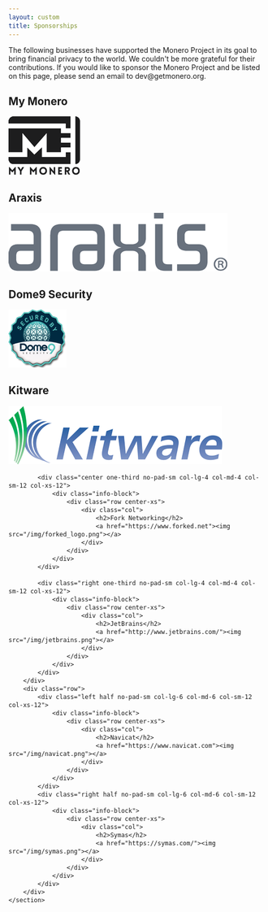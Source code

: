 ```yaml
---
layout: custom
title: Sponsorships
---
```


<div markdown="1" class="text-center container description">
The following businesses have supported the Monero Project in its goal to bring financial privacy to the world. We couldn't be more grateful for their contributions. If you would like to sponsor the Monero Project and be listed on this page, please send an email to dev@getmonero.org.
</div>

<div>
    <section class="container sponsors">
        <div class="row">
            <div class="left one-third no-pad-sm col-lg-4 col-md-4 col-sm-12 col-xs-12">
                <div class="info-block">
                    <div class="row center-xs">
                        <div class="col">
                            <h2>My Monero</h2>
                            <a href="https://mymonero.com/#/" target="_blank" rel="noreferrer noopener"><img src="/img/mymonero.png"></a>
                        </div>
                    </div>
                </div>
            </div>
            <div class="center one-third no-pad-sm col-lg-4 col-md-4 col-sm-12 col-xs-12">
                <div class="info-block">
                    <div class="row center-xs">
                        <div class="col">
                            <h2>Araxis</h2>
                            <a href="https://www.araxis.com/"><img src="/img/araxis.png"></a>
                        </div>
                    </div>
                </div>
            </div>
            <div class="right one-third no-pad-sm col-lg-4 col-md-4 col-sm-12 col-xs-12">
                <div class="info-block">
                    <div class="row center-xs">
                        <div class="col">
                            <h2>Dome9 Security</h2>
                            <a href="https://dome9.com/"><img src="/img/dome9.png"></a>
                        </div>
                    </div>
                </div>
            </div>
        </div>
        <div class="row"> 
            <div class="left one-third no-pad-sm col-lg-4 col-md-4 col-sm-12 col-xs-12">
                <div class="info-block">
                    <div class="row center-xs">
                        <div class="col">
                            <h2>Kitware</h2>
                            <a href="https://www.kitware.com/"><img src="/img/kitware.png"></a>
                        </div>
                    </div>
                </div>
            </div>
            
            <div class="center one-third no-pad-sm col-lg-4 col-md-4 col-sm-12 col-xs-12">
                <div class="info-block">
                    <div class="row center-xs">
                        <div class="col">
                            <h2>Fork Networking</h2>
                            <a href="https://www.forked.net"><img src="/img/forked_logo.png"></a>
                        </div>
                    </div>
                </div>
            </div>

            <div class="right one-third no-pad-sm col-lg-4 col-md-4 col-sm-12 col-xs-12">
                <div class="info-block">
                    <div class="row center-xs">
                        <div class="col">
                            <h2>JetBrains</h2>
                            <a href="http://www.jetbrains.com/"><img src="/img/jetbrains.png"></a>
                        </div>
                    </div>
                </div>
            </div>
        </div>
        <div class="row">
            <div class="left half no-pad-sm col-lg-6 col-md-6 col-sm-12 col-xs-12">
                <div class="info-block">
                    <div class="row center-xs">
                        <div class="col">
                            <h2>Navicat</h2>
                            <a href="https://www.navicat.com"><img src="/img/navicat.png"></a>
                        </div>
                    </div>
                </div>
            </div>
            <div class="right half no-pad-sm col-lg-6 col-md-6 col-sm-12 col-xs-12">
                <div class="info-block">
                    <div class="row center-xs">
                        <div class="col">
                            <h2>Symas</h2>
                            <a href="https://symas.com/"><img src="/img/symas.png"></a>
                        </div>
                    </div>
                </div>
            </div>
        </div>
    </section>
</div>
